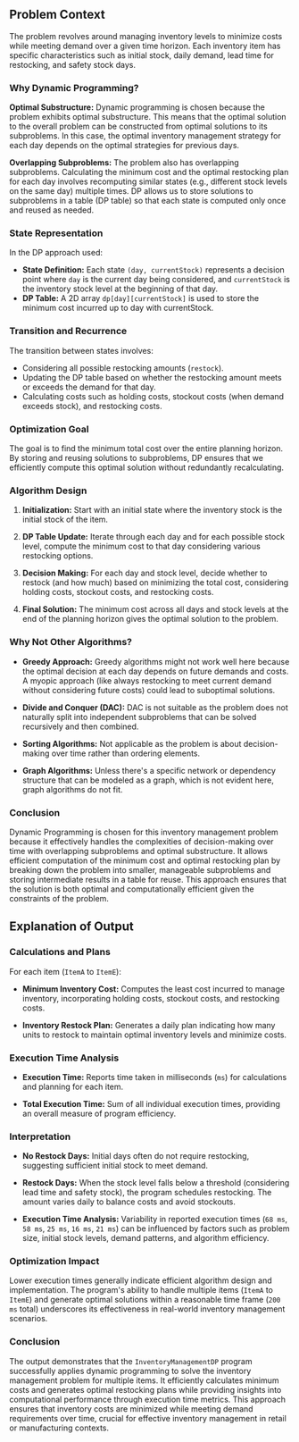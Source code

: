 ## Problem Context

The problem revolves around managing inventory levels to minimize costs while meeting demand over a given time horizon. Each inventory item has specific characteristics such as initial stock, daily demand, lead time for restocking, and safety stock days.

### Why Dynamic Programming?

**Optimal Substructure:** Dynamic programming is chosen because the problem exhibits optimal substructure. This means that the optimal solution to the overall problem can be constructed from optimal solutions to its subproblems. In this case, the optimal inventory management strategy for each day depends on the optimal strategies for previous days.

**Overlapping Subproblems:** The problem also has overlapping subproblems. Calculating the minimum cost and the optimal restocking plan for each day involves recomputing similar states (e.g., different stock levels on the same day) multiple times. DP allows us to store solutions to subproblems in a table (DP table) so that each state is computed only once and reused as needed.

### State Representation

In the DP approach used:
- **State Definition:** Each state `(day, currentStock)` represents a decision point where `day` is the current day being considered, and `currentStock` is the inventory stock level at the beginning of that day.
- **DP Table:** A 2D array `dp[day][currentStock]` is used to store the minimum cost incurred up to day with currentStock.

### Transition and Recurrence

The transition between states involves:
- Considering all possible restocking amounts (`restock`).
- Updating the DP table based on whether the restocking amount meets or exceeds the demand for that day.
- Calculating costs such as holding costs, stockout costs (when demand exceeds stock), and restocking costs.

### Optimization Goal

The goal is to find the minimum total cost over the entire planning horizon. By storing and reusing solutions to subproblems, DP ensures that we efficiently compute this optimal solution without redundantly recalculating.

### Algorithm Design

1. **Initialization:** Start with an initial state where the inventory stock is the initial stock of the item.
   
2. **DP Table Update:** Iterate through each day and for each possible stock level, compute the minimum cost to that day considering various restocking options.
   
3. **Decision Making:** For each day and stock level, decide whether to restock (and how much) based on minimizing the total cost, considering holding costs, stockout costs, and restocking costs.

4. **Final Solution:** The minimum cost across all days and stock levels at the end of the planning horizon gives the optimal solution to the problem.

### Why Not Other Algorithms?

- **Greedy Approach:** Greedy algorithms might not work well here because the optimal decision at each day depends on future demands and costs. A myopic approach (like always restocking to meet current demand without considering future costs) could lead to suboptimal solutions.

- **Divide and Conquer (DAC):** DAC is not suitable as the problem does not naturally split into independent subproblems that can be solved recursively and then combined.

- **Sorting Algorithms:** Not applicable as the problem is about decision-making over time rather than ordering elements.

- **Graph Algorithms:** Unless there's a specific network or dependency structure that can be modeled as a graph, which is not evident here, graph algorithms do not fit.

### Conclusion

Dynamic Programming is chosen for this inventory management problem because it effectively handles the complexities of decision-making over time with overlapping subproblems and optimal substructure. It allows efficient computation of the minimum cost and optimal restocking plan by breaking down the problem into smaller, manageable subproblems and storing intermediate results in a table for reuse. This approach ensures that the solution is both optimal and computationally efficient given the constraints of the problem.

## Explanation of Output

### Calculations and Plans

For each item (`ItemA` to `ItemE`):
- **Minimum Inventory Cost:** Computes the least cost incurred to manage inventory, incorporating holding costs, stockout costs, and restocking costs.
  
- **Inventory Restock Plan:** Generates a daily plan indicating how many units to restock to maintain optimal inventory levels and minimize costs.

### Execution Time Analysis

- **Execution Time:** Reports time taken in milliseconds (`ms`) for calculations and planning for each item.
  
- **Total Execution Time:** Sum of all individual execution times, providing an overall measure of program efficiency.

### Interpretation

- **No Restock Days:** Initial days often do not require restocking, suggesting sufficient initial stock to meet demand.
  
- **Restock Days:** When the stock level falls below a threshold (considering lead time and safety stock), the program schedules restocking. The amount varies daily to balance costs and avoid stockouts.
  
- **Execution Time Analysis:** Variability in reported execution times (`68 ms`, `58 ms`, `25 ms`, `16 ms`, `21 ms`) can be influenced by factors such as problem size, initial stock levels, demand patterns, and algorithm efficiency.

### Optimization Impact

Lower execution times generally indicate efficient algorithm design and implementation. The program's ability to handle multiple items (`ItemA` to `ItemE`) and generate optimal solutions within a reasonable time frame (`200 ms` total) underscores its effectiveness in real-world inventory management scenarios.

### Conclusion

The output demonstrates that the `InventoryManagementDP` program successfully applies dynamic programming to solve the inventory management problem for multiple items. It efficiently calculates minimum costs and generates optimal restocking plans while providing insights into computational performance through execution time metrics. This approach ensures that inventory costs are minimized while meeting demand requirements over time, crucial for effective inventory management in retail or manufacturing contexts.
